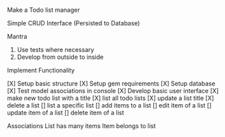 Make a Todo list manager

Simple CRUD Interface (Persisted to Database)

Mantra
1. Use tests where necessary
2. Develop from outside to inside

Implement Functionality

  [X] Setup basic structure
  [X] Setup gem requirements
  [X] Setup database
  [X] Test model associations in console
  [X] Develop basic user interface
  [X] make new todo list with a title
  [X] list all todo lists
  [X] update a list title
  [X] delete a list
  [] list a specific list
  [] add items to a list
  [] edit item of a list
  [] update item of a list
  [] delete item of a list

Associations
  List has many items
  Item belongs to list
